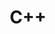 ---
category: [cpp] #Category ID.
hue: var(--c-themeHueBlue) #Category hue. See note [1].
title: C++ #Category title.
---